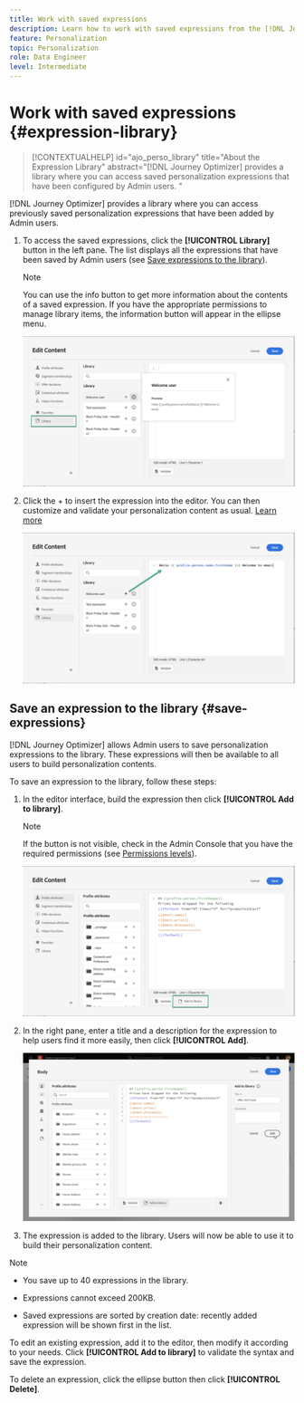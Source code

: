 ```yaml
---
title: Work with saved expressions
description: Learn how to work with saved expressions from the [!DNL Journey Optimizer] library.
feature: Personalization
topic: Personalization
role: Data Engineer
level: Intermediate
---
```

# Work with saved expressions {#expression-library}

>[!CONTEXTUALHELP]
>id="ajo_perso_library"
>title="About the Expression Library"
>abstract="[!DNL Journey Optimizer] provides a library where you can access saved personalization expressions that have been configured by Admin users. "

[!DNL Journey Optimizer] provides a library where you can access previously saved personalization expressions that have been added by Admin users. 

1. To access the saved expressions, click the **[!UICONTROL Library]** button in the left pane. The list displays all the expressions that have been saved by Admin users (see [Save expressions to the library](#save-expressions)).

    >[!NOTE]
    >
    >You can use the info button to get more information about the contents of a saved expression. If you have the appropriate permissions to manage library items, the information button will appear in the ellipse menu.
    
    ![](assets/library-list.png)

1. Click the + to insert the expression into the editor. You can then customize and validate your personalization content as usual. [Learn more](../personalization/personalization-build-expressions.md)

    ![](assets/library-add.png)

## Save an expression to the library {#save-expressions}

[!DNL Journey Optimizer] allows Admin users to save personalization expressions to the library. These expressions will then be available to all users to build personalization contents.

To save an expression to the library, follow these steps:

1. In the editor interface, build the expression then click **[!UICONTROL Add to library]**. 

    >[!NOTE]
    >
    >If the button is not visible, check in the Admin Console that you have the required permissions (see [Permissions levels](../administration/high-low-permissions.md)).

    ![](assets/library-save.png)

1. In the right pane, enter a title and a description for the expression to help users find it more easily, then click **[!UICONTROL Add]**.

    ![](assets/add-expression.png)

1. The expression is added to the library. Users will now be able to use it to build their personalization content.


>[!NOTE]
>
>* You save up to 40 expressions in the library.
>
>* Expressions cannot exceed 200KB.
>
>* Saved expressions are sorted by creation date: recently added expression will be shown first in the list.


To edit an existing expression, add it to the editor, then modify it according to your needs. Click **[!UICONTROL Add to library]** to validate the syntax and save the expression.

To delete an expression, click the ellipse button then click **[!UICONTROL Delete]**.
